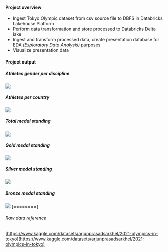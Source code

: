#### Project overview
- Ingest Tokyo Olympic dataset from csv source file to DBFS in Databricks Lakehouse Platform
- Perform data transformation and store processed to Databricks Delta lake
- Ingest and transform processed data, create presentation database for EDA *(Exploratory Data Analysis)*  purposes
- Visualize presentation data

#### Project output
##### ***Athletes gender per discipline***
![](https://raw.githubusercontent.com/hnkhangbl97/olympic-tokyo-databrick-demo/main/img/Athletes%20gender%20per%20discipline.png)
##### ***Athletes per country***
![](https://raw.githubusercontent.com/hnkhangbl97/olympic-tokyo-databrick-demo/main/img/Athletes%20per%20country.png)
##### ***Total medal standing***
![](https://raw.githubusercontent.com/hnkhangbl97/olympic-tokyo-databrick-demo/main/img/Total%20medal%20standing.png)
##### ***Gold medal standing***
![](https://raw.githubusercontent.com/hnkhangbl97/olympic-tokyo-databrick-demo/main/img/Gold%20medal%20standing.png)
##### ***Silver medal standing***
![](https://raw.githubusercontent.com/hnkhangbl97/olympic-tokyo-databrick-demo/main/img/Silver%20medal%20standing.png)
##### ***Bronze medal standing***
![](https://raw.githubusercontent.com/hnkhangbl97/olympic-tokyo-databrick-demo/main/img/Bronze%20medal%20standing.png)
[========]
######  Raw data reference
[https://www.kaggle.com/datasets/arjunprasadsarkhel/2021-olympics-in-tokyo](https://www.kaggle.com/datasets/arjunprasadsarkhel/2021-olympics-in-tokyo)